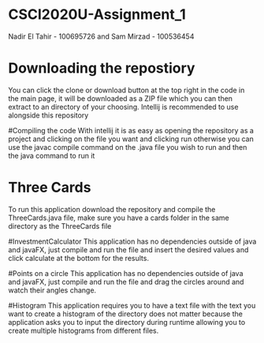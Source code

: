 # CSCI2020U-Assignment_1
Nadir El Tahir - 100695726 and Sam Mirzad - 100536454
# Downloading the repostiory
You can click the clone or download button at the top right in the code in the main page, it will be downloaded as a ZIP file which you can then extract to an directory of your choosing. Intellij is recommended to use alongside this repository

#Compiling the code
With intellij it is as easy as opening the repository as a project and clicking on the file you want and clicking run
otherwise you can use the javac compile command on the .java file you wish to run and then the java command to run it
# Three Cards
To run this application download the repository and compile the ThreeCards.java file, make sure you have a cards folder in the same directory as the ThreeCards file

#InvestmentCalculator
This application has no dependencies outside of java and javaFX, just compile and run the file and insert the desired values and click calculate at the bottom for the results.

#Points on a circle
This application has no dependencies outside of java and javaFX, just compile and run the file and drag the circles around and watch their angles change.

#Histogram
This application requires you to have a text file with the text you want to create a histogram of the directory does not matter because the application asks you to input the directory during runtime allowing you to create multiple histograms from different files.